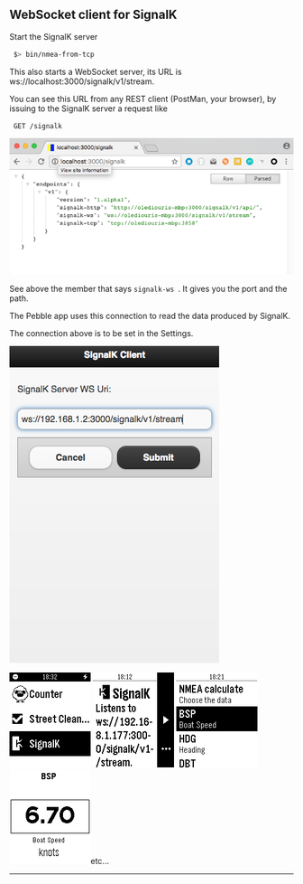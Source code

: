 ## WebSocket client for SignalK

Start the SignalK server
```bash
 $> bin/nmea-from-tcp
```
This also starts a WebSocket server, its URL is ws://localhost:3000/signalk/v1/stream.

You can see this URL from any REST client (PostMan, your browser), by issuing to the SignalK server a request like
```
 GET /signalk
```
![GET request](./GET.png)

See above the member that says `signalk-ws `. It gives you the port and the path.

The Pebble app uses this connection to read the data produced by SignalK.

The connection above is to be set in the Settings.

![Configuration](./config.png)

![Menu](./00.png) ![Main](./01.png) ![Second](./02.png) ![Third](./03.png)etc...

---